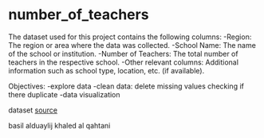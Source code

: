 # number_of_teachers
The dataset used for this project contains the following columns:
-Region: The region or area where the data was collected.
-School Name: The name of the school or institution.
-Number of Teachers: The total number of teachers in the respective school.
-Other relevant columns: Additional information such as school type, location, etc. (if available).

Objectives:
-explore data 
-clean data:
    delete missing values
    checking if there duplicate 
-data visualization  

dataset [source](https://od.data.gov.sa/)

basil alduaylij 
khaled al qahtani
